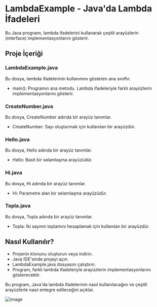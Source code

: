 # LambdaExample - Java'da Lambda İfadeleri
Bu Java programı, lambda ifadelerini kullanarak çeşitli arayüzlerin (interface) implementasyonlarını gösterir.

## Proje İçeriği
### LambdaExample.java

Bu dosya, lambda ifadelerinin kullanımını gösteren ana sınıftır.
- main(): Programın ana metodu. Lambda ifadeleriyle farklı arayüzlerin implementasyonlarını gösterir.

### CreateNumber.java

Bu dosya, CreateNumber adında bir arayüz tanımlar.
- CreateNumber: Sayı oluşturmak için kullanılan bir arayüzdür.

### Hello.java

Bu dosya, Hello adında bir arayüz tanımlar.
- Hello: Basit bir selamlaşma arayüzüdür.

### Hi.java

Bu dosya, Hi adında bir arayüz tanımlar.
- Hi: Parametre alan bir selamlaşma arayüzüdür.

### Topla.java

Bu dosya, Topla adında bir arayüz tanımlar.
- Topla: İki sayının toplamını hesaplamak için kullanılan bir arayüzdür.

## Nasıl Kullanılır?
- Projenin klonunu oluşturun veya indirin.
- Java IDE'sinde projeyi açın.
- LambdaExample.java dosyasını çalıştırın.
- Program, farklı lambda ifadeleriyle arayüzlerin implementasyonlarını gösterecektir.

Bu program, Java'da lambda ifadelerinin nasıl kullanılacağını ve çeşitli arayüzlerle nasıl entegre edileceğini açıklar.



![image](https://github.com/esmanur-karatas/NewWithJava8/assets/83882274/cf5e85d5-106e-4524-962f-352ced6695b5)
